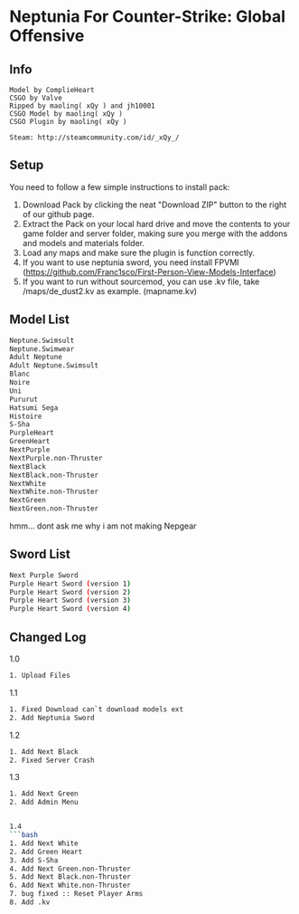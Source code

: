 # Neptunia For Counter-Strike: Global Offensive

## Info

	Model by ComplieHeart
	CSGO by Valve
	Ripped by maoling( xQy ) and jh10001
	CSGO Model by maoling( xQy )
	CSGO Plugin by maoling( xQy ) 

	Steam: http://steamcommunity.com/id/_xQy_/


## Setup

You need to follow a few simple instructions to install pack:

1. Download Pack by clicking the neat "Download ZIP" button to the right of our github page.
2. Extract the Pack on your local hard drive and move the contents to your game folder and server folder, making sure you merge with the addons and models and materials folder.
3. Load any maps and make sure the plugin is function correctly.
4. If you want to use neptunia sword, you need install FPVMI (https://github.com/Franc1sco/First-Person-View-Models-Interface)
5. If you want to run without sourcemod, you can use .kv file, take /maps/de_dust2.kv as example. (mapname.kv)


## Model List

```bash
Neptune.Swimsult
Neptune.Swimwear
Adult Neptune
Adult Neptune.Swimsult
Blanc
Noire
Uni
Pururut
Hatsumi Sega
Histoire
S-Sha
PurpleHeart
GreenHeart
NextPurple
NextPurple.non-Thruster
NextBlack
NextBlack.non-Thruster
NextWhite
NextWhite.non-Thruster
NextGreen
NextGreen.non-Thruster

```
hmm... dont ask me why i am not making Nepgear

## Sword List

```bash
Next Purple Sword
Purple Heart Sword (version 1)
Purple Heart Sword (version 2)
Purple Heart Sword (version 3)
Purple Heart Sword (version 4)
```

## Changed Log

1.0
```bash
1. Upload Files
```

1.1
```bash
1. Fixed Download can`t download models ext
2. Add Neptunia Sword
```

1.2
```bash
1. Add Next Black
2. Fixed Server Crash
```

1.3
```bash
1. Add Next Green
2. Add Admin Menu


1.4
```bash
1. Add Next White
2. Add Green Heart
3. Add S-Sha
4. Add Next Green.non-Thruster
5. Add Next Black.non-Thruster
6. Add Next White.non-Thruster
7. bug fixed :: Reset Player Arms
8. Add .kv